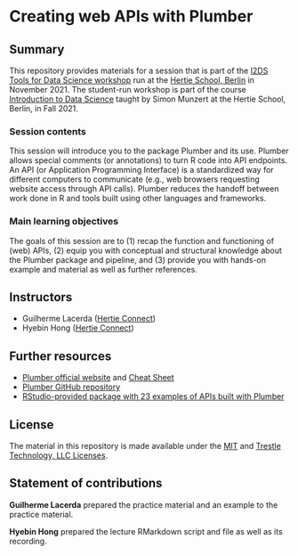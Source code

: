 # Creating web APIs with Plumber
## Summary

This repository provides materials for a session that is part of the [I2DS Tools for Data Science workshop](https://github.com/intro-to-data-science-21-workshop) run at the [Hertie School, Berlin](https://www.hertie-school.org/en/) in November 2021. The student-run workshop is part of the course [Introduction to Data Science](https://github.com/intro-to-data-science-21) taught by Simon Munzert at the Hertie School, Berlin, in Fall 2021.

### Session contents

This session will introduce you to the package Plumber and its use. Plumber allows special comments (or annotations) to turn R code into API endpoints. An API (or Application Programming Interface) is a standardized way for different computers to communicate (e.g., web browsers requesting website access through API calls). Plumber reduces the handoff between work done in R and tools built using other languages and frameworks.

### Main learning objectives

The goals of this session are to (1) recap the function and functioning of (web) APIs, (2) equip you with conceptual and structural knowledge about the Plumber package and pipeline, and (3) provide you with hands-on example and material as well as further references.


## Instructors

- Guilherme Lacerda ([Hertie Connect](https://connect.hertie-school.org/directory/000002495/))
- Hyebin Hong ([Hertie Connect](https://connect.hertie-school.org/directory/hyebin.hong/))


## Further resources

- [Plumber official website](https://www.rplumber.io/) and [Cheat Sheet](https://github.com/rstudio/cheatsheets/blob/main/plumber.pdf)
- [Plumber GitHub repository](https://github.com/rstudio/plumber)
- [RStudio-provided package with 23 examples of APIs built with Plumber](https://github.com/sol-eng/plumberExamples)


## License

The material in this repository is made available under the [MIT](http://opensource.org/licenses/mit-license.php) and [Trestle Technology, LLC Licenses](https://www.rplumber.io/LICENSE-text.html#license). 


## Statement of contributions

**Guilherme Lacerda** prepared the practice material and an example to the practice material.

**Hyebin Hong** prepared the lecture RMarkdown script and file as well as its recording.